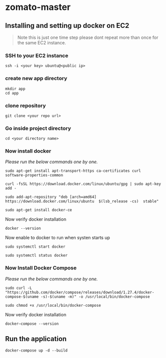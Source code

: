 # zomato-master

## Installing and setting up docker on EC2

> Note this is just one time step please dont repeat more than once for the same EC2 instance.

### SSH to your EC2 instance

```shell
ssh -i <your key> ubuntu@<public ip>
```

### create new app directory

```shell
mkdir app
cd app
```

### clone repository

```shell
git clone <your repo url>
```

### Go inside project directory

```shell
cd <your directory name>
```

### Now install docker

_Please run the below commands one by one._

```shell
sudo apt-get install apt-transport-https ca-certificates curl software-properties-common
```

```shell
curl -fsSL https://download.docker.com/linux/ubuntu/gpg | sudo apt-key add -
```

```shell
sudo add-apt-repository "deb [arch=amd64] https://download.docker.com/linux/ubuntu  $(lsb_release -cs)  stable"
```

```shell
sudo apt-get install docker-ce
```

Now verify docker installation

```shell
docker --version
```

Now enable to docker to run when systen starts up

```shell
sudo systemctl start docker
```

```shell
sudo systemctl status docker
```

### Now Install Docker Compose

_Please run the below commands one by one._

```shell
sudo curl -L "https://github.com/docker/compose/releases/download/1.27.4/docker-compose-$(uname -s)-$(uname -m)" -o /usr/local/bin/docker-compose
```

```shell
sudo chmod +x /usr/local/bin/docker-compose
```

Now verify docker installation

```shell
docker–compose --version
```

## Run the application

```shell
docker-compose up -d --build
```
